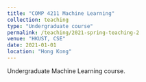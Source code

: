 ```yaml
---
title: "COMP 4211 Machine Learning"
collection: teaching
type: "Undergraduate course"
permalink: /teaching/2021-spring-teaching-2
venue: "HKUST, CSE"
date: 2021-01-01
location: "Hong Kong"
---
```


Undergraduate Machine Learning course.

